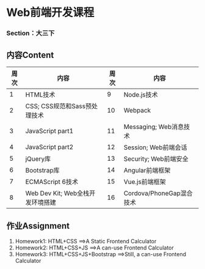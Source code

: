 # Web前端开发课程
### Section：大三下

## 内容Content

| 周次 | 内容                             | 周次 | 内容                     |
| ---- | -------------------------------- | ---- | ------------------------ |
| 1    | HTML技术                         | 9    | Node.js技术              |
| 2    | CSS; CSS规范和Sass预处理技术     | 10   | Webpack                  |
| 3    | JavaScript part1                 | 11   | Messaging; Web消息技术   |
| 4    | JavaScript part2                 | 12   | Session; Web前端会话     |
| 5    | jQuery库                         | 13   | Security; Web前端安全    |
| 6    | Bootstrap库                      | 14   | Angular前端框架          |
| 7    | ECMAScript 6技术                 | 15   | Vue.js前端框架           |
| 8    | Web Dev Kit; Web全栈开发环境搭建 | 16   | Cordova/PhoneGap混合技术 |

## 作业Assignment
1. Homework1: HTML+CSS ==>A Static Frontend Calculator
2. Homework2: HTML+CSS+JS ==>A can-use Frontend Calculator
3. Homework3: HTML+CSS+JS+Bootstrap ==>Still, a can-use Frontend Calculator